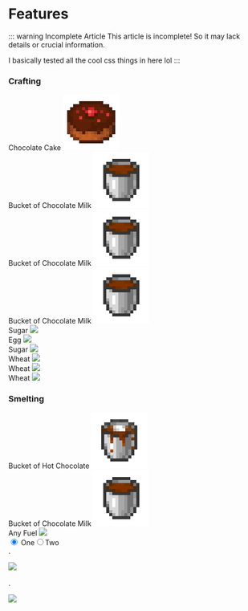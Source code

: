 # Features
::: warning Incomplete Article
This article is incomplete! So it may lack details or crucial information.

I basically tested all the cool css things in here lol
:::

### Crafting

<div class="crafting-background">
    <div class="item-result"> <span class="c-tooltip-text">Chocolate Cake</span> <img src="./ass-sets/items/chocolate_cake.png"/> </div>
  <div class="crafting-grid">
    <div class="crafting-grid-item"> <span class="c-tooltip-text">Bucket of Chocolate Milk</span> <img src="./ass-sets/items/chocolate_milk_bucket.png"/> </div>
    <div class="crafting-grid-item"> <span class="c-tooltip-text">Bucket of Chocolate Milk</span> <img src="./ass-sets/items/chocolate_milk_bucket.png"/> </div>
    <div class="crafting-grid-item"> <span class="c-tooltip-text">Bucket of Chocolate Milk</span> <img src="./ass-sets/items/chocolate_milk_bucket.png"/> </div>
    <div class="crafting-grid-item"> <span class="c-tooltip-text">Sugar</span> <img src="https://minecraft.wiki/images/Sugar_JE2_BE2.png"/> </div>
    <div class="crafting-grid-item"> <span class="c-tooltip-text">Egg</span> <img src="https://minecraft.wiki/images/Egg_JE2_BE2.png"/> </div>
    <div class="crafting-grid-item"> <span class="c-tooltip-text">Sugar</span> <img src="https://minecraft.wiki/images/Sugar_JE2_BE2.png"/> </div>
    <div class="crafting-grid-item"> <span class="c-tooltip-text">Wheat</span> <img src="https://minecraft.wiki/images/Wheat_JE2_BE2.png"/> </div>
    <div class="crafting-grid-item"> <span class="c-tooltip-text">Wheat</span> <img src="https://minecraft.wiki/images/Wheat_JE2_BE2.png"/> </div>
    <div class="crafting-grid-item"> <span class="c-tooltip-text">Wheat</span> <img src="https://minecraft.wiki/images/Wheat_JE2_BE2.png"/> </div>
  </div>
</div>

### Smelting

<div class="smelting-background">
    <div class="smelting-item-result"> <span class="c-tooltip-text">Bucket of Hot Chocolate</span> <img src="./ass-sets/items/hot_chocolate_bucket.png"/> </div>
    <div class="smelting-item-input"> <span class="c-tooltip-text">Bucket of Chocolate Milk</span> <img src="./ass-sets/items/chocolate_milk_bucket.png"/> </div>
    <div class="smelting-item-fuel"> <span class="c-tooltip-text">Any Fuel</span> <img src="https://minecraft.wiki/images/Coal_JE4_BE3.png"/> </div>
</div>

<div class="vp-code-group vp-adaptive-theme"><div class="tabs"><input type="radio" name="group-523" id="tab-524" checked="">
<label data-title="config.js" for="tab-524">One</label><input type="radio" name="group-523" id="tab-525"><label data-title="config.ts" for="tab-525">Two</label></div><div class="blocks">
<div class="language-js vp-adaptive-theme active"><span class="lang">.</span><pre class="shiki shiki-themes github-light github-dark vp-code" tabindex="0"><img src="https://minecraft.wiki/images/Wheat_JE2_BE2.png"></pre></div>
<div class="language-ts vp-adaptive-theme"><span class="lang">.</span><pre class="shiki shiki-themes github-light github-dark vp-code" tabindex="0"><img src="https://minecraft.wiki/images/Egg_JE2_BE2.png"></pre></div></div>
</div>
